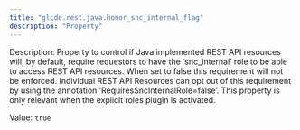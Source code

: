 ```yaml
---
title: "glide.rest.java.honor_snc_internal_flag"
description: "Property"
---
```


Description: Property to control if Java implemented REST API resources will, by default, require requestors to have the ‘snc_internal’ role to be able to access REST API resources. When set to false this requirement will not be enforced. Individual REST API Resources can opt out of this requirement by using the annotation ‘RequiresSncInternalRole=false’. This property is only relevant when the explicit roles plugin is activated.

Value: `true`